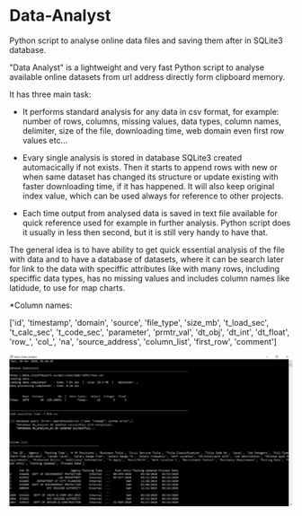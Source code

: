 # Data-Analyst
Python script to analyse online data files and saving them after in SQLite3 database.


"Data Analyst" is a lightweight and very fast Python script to analyse available online datasets from url address directly form clipboard memory.

It has three main task:

- It performs standard analysis for any data in csv format, for example: number of rows, columns, missing values, data types, column names, delimiter, size of the file, downloading time, web domain even first row values etc...

- Evary single analysis is stored in database SQLite3 created automacically if not exists. Then it starts to append rows with new or when same dataset has changed its structure or update existing with faster downloading time, if it has happened. It will also keep original index value, which can be used always for reference to other projects.

- Each time output from analysed data is saved in text file available for quick reference used for example in further analysis. Python script does it usually in less then second, but it is still very handy to have that.

The general idea is to have ability to get quick essential analysis of the file with data and to have a database of datasets, where it can be search later for link to the data with speciffic attributes like with many rows, including speciffic data types, has no missing values and includes column names like latidude, to use for map charts.

*Column names:

['id', 'timestamp', 'domain', 'source', 'file_type', 'size_mb', 't_load_sec', 't_calc_sec', 't_code_sec', 'parameter', 'prmtr_val', 'dt_obj', 'dt_int', 'dt_float', 'row_', 'col_', 'na', 'source_address', 'column_list', 'first_row', 'comment']

![Python output part 1.PNG](https://github.com/arturmark/Data-Analyst/blob/master/Python%20output%20part%201.PNG)




